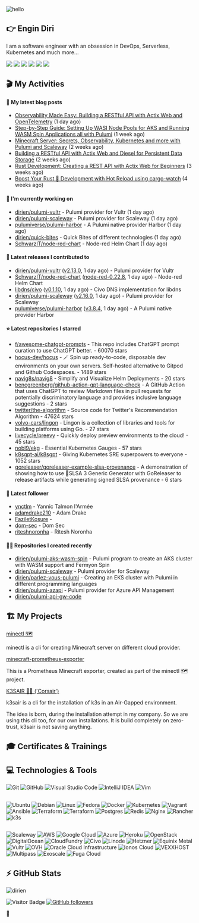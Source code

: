![hello](https://media.giphy.com/media/3ornk57KwDXf81rjWM/giphy.gif)

## 👉 Engin Diri

I am a software engineer with an obsession in DevOps, Serverless, Kubernetes and much more...

[![](https://img.shields.io/badge/-@__ediri-%231DA1F2?style=for-the-badge&logo=twitter&logoColor=ffffff)](https://twitter.com/_ediri)
[![](https://img.shields.io/badge/@_ediri@cloud--native.social-6364FF?style=for-the-badge&logo=mastodon&logoColor=white)](https://cloud-native.social/@_ediri)
[![](https://img.shields.io/badge/-@dirien-%23181717?style=for-the-badge&logo=github)](https://github.com/dirien)
[![](https://img.shields.io/badge/-@__ediri-E4405F?style=for-the-badge&logo=instagram&logoColor=white)](https://www.instagram.com/_ediri/)
[![](https://img.shields.io/badge/dirien-003366?style=for-the-badge&logo=linuxfoundation&logoColor=white)](https://openprofile.dev/profile/dirien)
[![](https://img.shields.io/badge/-blog.ediri.io-2962FF?style=for-the-badge&logo=hashnode&logoColor=white)](https://blog.ediri.io/)

## 🎬 My Activities

#### 📖 My latest blog posts
- [Observability Made Easy: Building a RESTful API with Actix Web and OpenTelemetry](https://blog.ediri.io/observability-made-easy-building-a-restful-api-with-actix-web-and-opentelemetry) (1 day ago)
- [Step-by-Step Guide: Setting Up WASI Node Pools for AKS and Running WASM Spin Applications all with Pulumi](https://blog.ediri.io/step-by-step-guide-setting-up-wasi-node-pools-for-aks-and-running-wasm-spin-applications-all-with-pulumi) (1 week ago)
- [Minecraft Server: Secrets, Observability, Kubernetes and more with Pulumi and Scaleway](https://blog.ediri.io/minecraft-server-secrets-observability-kubernetes-and-more-with-pulumi-and-scaleway) (2 weeks ago)
- [Building a RESTful API with Actix Web and Diesel for Persistent Data Storage](https://blog.ediri.io/building-a-restful-api-with-actix-web-and-diesel-for-persistent-data-storage) (2 weeks ago)
- [Rust Development: Creating a REST API with Actix Web for Beginners](https://blog.ediri.io/rust-development-creating-a-rest-api-with-actix-web-for-beginners) (3 weeks ago)
- [Boost Your Rust 🦀 Development with Hot Reload using cargo-watch](https://blog.ediri.io/boost-your-rust-development-with-hot-reload-using-cargo-watch) (4 weeks ago)

#### 👷 I'm currently working on

- [dirien/pulumi-vultr](https://github.com/dirien/pulumi-vultr) - Pulumi provider for Vultr (1 day ago)
- [dirien/pulumi-scaleway](https://github.com/dirien/pulumi-scaleway) - Pulumi provider for Scaleway (1 day ago)
- [pulumiverse/pulumi-harbor](https://github.com/pulumiverse/pulumi-harbor) - A Pulumi native provider Harbor (1 day ago)
- [dirien/quick-bites](https://github.com/dirien/quick-bites) - Quick Bites of different technologies (1 day ago)
- [SchwarzIT/node-red-chart](https://github.com/SchwarzIT/node-red-chart) - Node-red Helm Chart (1 day ago)

#### 🚀 Latest releases I contributed to

- [dirien/pulumi-vultr](https://github.com/dirien/pulumi-vultr) ([v2.13.0](https://github.com/dirien/pulumi-vultr/releases/tag/v2.13.0), 1 day ago) - Pulumi provider for Vultr
- [SchwarzIT/node-red-chart](https://github.com/SchwarzIT/node-red-chart) ([node-red-0.22.8](https://github.com/SchwarzIT/node-red-chart/releases/tag/node-red-0.22.8), 1 day ago) - Node-red Helm Chart
- [libdns/civo](https://github.com/libdns/civo) ([v0.1.10](https://github.com/libdns/civo/releases/tag/v0.1.10), 1 day ago) - Civo DNS implementation for libdns
- [dirien/pulumi-scaleway](https://github.com/dirien/pulumi-scaleway) ([v2.16.0](https://github.com/dirien/pulumi-scaleway/releases/tag/v2.16.0), 1 day ago) - Pulumi provider for Scaleway
- [pulumiverse/pulumi-harbor](https://github.com/pulumiverse/pulumi-harbor) ([v3.8.4](https://github.com/pulumiverse/pulumi-harbor/releases/tag/v3.8.4), 1 day ago) - A Pulumi native provider Harbor

#### ⭐ Latest repositories I starred

- [f/awesome-chatgpt-prompts](https://github.com/f/awesome-chatgpt-prompts) - This repo includes ChatGPT prompt curation to use ChatGPT better. - 60070 stars
- [hocus-dev/hocus](https://github.com/hocus-dev/hocus) - 🪄 Spin up ready-to-code, disposable dev environments on your own servers. Self-hosted alternative to Gitpod and Github Codespaces. - 1489 stars
- [navig8s/navig8](https://github.com/navig8s/navig8) - Simplify and Visualize Helm Deployments - 20 stars
- [bencgreenberg/github-action-gpt-language-check](https://github.com/bencgreenberg/github-action-gpt-language-check) - A GitHub Action that uses ChatGPT to review Markdown files in pull requests for potentially discriminatory language and provides inclusive language suggestions - 2 stars
- [twitter/the-algorithm](https://github.com/twitter/the-algorithm) - Source code for Twitter&#39;s Recommendation Algorithm - 47624 stars
- [volvo-cars/lingon](https://github.com/volvo-cars/lingon) - Lingon is a collection of libraries and tools for building platforms using Go. - 27 stars
- [livecycle/preevy](https://github.com/livecycle/preevy) - Quickly deploy preview environments to the cloud! - 45 stars
- [nobl9/ekg](https://github.com/nobl9/ekg) - Essential Kubernetes Gauges - 57 stars
- [k8sgpt-ai/k8sgpt](https://github.com/k8sgpt-ai/k8sgpt) - Giving Kubernetes SRE superpowers to everyone - 1052 stars
- [goreleaser/goreleaser-example-slsa-provenance](https://github.com/goreleaser/goreleaser-example-slsa-provenance) - A demonstration of showing how to use 💃SLSA 3 Generic Generator with GoReleaser to release artifacts while generating signed SLSA provenance - 6 stars

#### 👥 Latest follower

- [ynctlm](https://github.com/ynctlm) - Yannic Talmon l&#39;Armée
- [adamdrake210](https://github.com/adamdrake210) - Adam Drake
- [FaziletKosure](https://github.com/FaziletKosure) - 
- [dom-sec](https://github.com/dom-sec) - Dom Sec
- [riteshnoronha](https://github.com/riteshnoronha) - Ritesh Noronha

#### 👨‍💻 Repositories I created recently

- [dirien/pulumi-aks-wasm-spin](https://github.com/dirien/pulumi-aks-wasm-spin) - Pulumi program to create an AKS cluster with WASM support and Fermyon Spin
- [dirien/pulumi-scaleway](https://github.com/dirien/pulumi-scaleway) - Pulumi provider for Scaleway
- [dirien/parlez-vous-pulumi](https://github.com/dirien/parlez-vous-pulumi) - Creating an EKS cluster with Pulumi in different programming languages
- [dirien/pulumi-azapi](https://github.com/dirien/pulumi-azapi) - Pulumi provider for Azure API Management
- [dirien/pulumi-api-gw-code](https://github.com/dirien/pulumi-api-gw-code)


## 🏗️ My Projects
[minectl 🗺](https://github.com/dirien/minectl)

minectl is a cli for creating Minecraft server on different cloud provider.

[minecraft-prometheus-exporter](https://github.com/dirien/minecraft-prometheus-exporter)

This is a Prometheus Minecraft exporter, created as part of the minectl 🗺 project.

[K3SAIR 🏴‍☠️️ ('Corsair')](https://github.com/dirien/k3sair-cli)

k3sair is a cli for the installation of k3s in an Air-Gapped environment.

The idea is born, during the installation attempt in my company. So we are using this cli too, for our own
installations. It is build completely on zero-trust, k3sair is not saving anything.

## 🎓 Certificates & Trainings

<!--START_SECTION:badges-->
<!--END_SECTION:badges-->

## 💻 Technologies & Tools

![Git](https://img.shields.io/badge/git-%23F05033.svg?style=for-the-badge&logo=git&logoColor=white)
![GitHub](https://img.shields.io/badge/github-%23121011.svg?style=for-the-badge&logo=github&logoColor=white)
![Visual Studio Code](https://img.shields.io/badge/VisualStudioCode-0078d7.svg?style=for-the-badge&logo=visual-studio-code&logoColor=white)
![IntelliJ IDEA](https://img.shields.io/badge/IntelliJIDEA-000000.svg?style=for-the-badge&logo=intellij-idea&logoColor=white)
![Vim](https://img.shields.io/badge/VIM-%2311AB00.svg?style=for-the-badge&logo=vim&logoColor=white)

##

![Ubuntu](https://img.shields.io/badge/Ubuntu-E95420?style=for-the-badge&logo=ubuntu&logoColor=white)
![Debian](https://img.shields.io/badge/Debian-D70A53?style=for-the-badge&logo=debian&logoColor=white)
![Linux](https://img.shields.io/badge/Linux-FCC624?style=for-the-badge&logo=linux&logoColor=black)
![Fedora](https://img.shields.io/badge/Fedora-294172?style=for-the-badge&logo=fedora&logoColor=white)
![Docker](https://img.shields.io/badge/docker-0db7ed.svg?style=for-the-badge&logo=docker&logoColor=white)
![Kubernetes](https://img.shields.io/badge/kubernetes-326ce5.svg?style=for-the-badge&logo=kubernetes&logoColor=white)
![Vagrant](https://img.shields.io/badge/vagrant-1563FF.svg?style=for-the-badge&logo=vagrant&logoColor=white)
![Ansible](https://img.shields.io/badge/ansible-1A1918.svg?style=for-the-badge&logo=ansible&logoColor=white)
![Terraform](https://img.shields.io/badge/terraform-5835CC.svg?style=for-the-badge&logo=terraform&logoColor=white)
![Terraform](https://img.shields.io/badge/pulumi-8A3391.svg?style=for-the-badge&logo=pulumi&logoColor=white)
![Postgres](https://img.shields.io/badge/postgres-316192.svg?style=for-the-badge&logo=postgresql&logoColor=white)
![Redis](https://img.shields.io/badge/redis-DD0031.svg?style=for-the-badge&logo=redis&logoColor=white)
![Nginx](https://img.shields.io/badge/nginx-009639.svg?style=for-the-badge&logo=nginx&logoColor=white)
![Rancher](https://img.shields.io/badge/rancher-0075A8.svg?style=for-the-badge&logo=rancher&logoColor=white)
![k3s](https://img.shields.io/badge/k3s-FFC61C.svg?style=for-the-badge&logo=&logoColor=white)

##

![Scaleway](https://img.shields.io/badge/SCALEWAY-4f0599.svg?style=for-the-badge&logo=scaleway&logoColor=white)
![AWS](https://img.shields.io/badge/AWS-FF9900.svg?style=for-the-badge&logo=amazon-aws&logoColor=white)
![Google Cloud](https://img.shields.io/badge/GoogleCloud-4285F4.svg?style=for-the-badge&logo=google-cloud&logoColor=white)
![Azure](https://img.shields.io/badge/azure-0078D4.svg?style=for-the-badge&logo=microsoft-azure&logoColor=white)
![Heroku](https://img.shields.io/badge/heroku-430098.svg?style=for-the-badge&logo=heroku&logoColor=white)
![OpenStack](https://img.shields.io/badge/Openstack-f01742.svg?style=for-the-badge&logo=openstack&logoColor=white)
![DigitalOcean](https://img.shields.io/badge/DigitalOcean-0080FF.svg?style=for-the-badge&logo=DigitalOcean&logoColor=white)
![CloudFundry](https://img.shields.io/badge/CloudFoundry-0C9ED5.svg?style=for-the-badge&logo=cloudfoundry&logoColor=white)
![Civo](https://img.shields.io/badge/civo-239DFF.svg?style=for-the-badge&logo=civo&logoColor=white)
![Linode](https://img.shields.io/badge/linode-00A95C?style=for-the-badge&logo=linode&logoColor=white)
![Hetzner](https://img.shields.io/badge/hetzner-d50c2d?style=for-the-badge&logo=hetzner&logoColor=white)
![Equinix Metal](https://img.shields.io/badge/equinix--metal-d10810?style=for-the-badge&logo=equinixmetal&logoColor=white)
![Vultr](https://img.shields.io/badge/vultr-007BFC?style=for-the-badge&logo=vultr&logoColor=white)
![OVH](https://img.shields.io/badge/ovh-123F6D?style=for-the-badge&logo=ovh&logoColor=white)
![Oracle Cloud Infrastructure](https://img.shields.io/badge/Oracle_Cloud_Infrastructure-F80000?style=for-the-badge&logo=oracle&logoColor=white)
![Ionos Cloud](https://img.shields.io/badge/ionos--cloud-003D8F?style=for-the-badge&logo=ionos&logoColor=white)
![VEXXHOST](https://img.shields.io/badge/VEXXHOST-2A1659?style=for-the-badge&logo=vexxhost&logoColor=white)
![Multipass](https://img.shields.io/badge/Multipass-E95420?style=for-the-badge&logo=ubuntu&logoColor=white)
![Exoscale](https://img.shields.io/badge/Exoscale-DA291C?style=for-the-badge&logo=exoscale&logoColor=white)
![Fuga Cloud](https://img.shields.io/badge/fuga_cloud-242F4B?style=for-the-badge&logo=fugacloud&logoColor=white)

## ⚡ GitHub Stats

![dirien](https://github-readme-stats.vercel.app/api?username=dirien&show_icons=true&count_private=true&theme=dracula)

![Visitor Badge](https://visitor-badge.laobi.icu/badge?page_id=dirien)
[![GitHub followers](https://img.shields.io/github/followers/dirien.svg?style=social&label=Follow&maxAge=2592000)](https://github.com/dirien?tab=followers)

🧿
